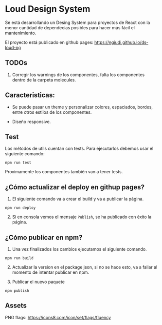# Loud Design System
Se está desarrollando un Desing System para proyectos de React con la menor cantidad de dependecias posibles para hacer más fácil el mantenimiento.

El proyecto está publicado en github pages: https://ngiudi.github.io/ds-loud-ng

## TODOs

1. Corregir los warnings de los componentes, falta los componentes dentro de la carpeta molecules.

## Caracteristicas:
* Se puede pasar un theme y personalizar colores, espaciados, bordes, entre otros estilos de los componentes.

* Diseño responsive.

## Test
Los métodos de utils cuentan con tests. Para ejecutarlos debemos usar el siguiente comando:

```
npm run test
```

Proximamente los componentes también van a tener tests.

## ¿Cómo actualizar el deploy en githup pages?

1. El siguiente comando va a crear el build y va a publicar la página.
```
npm run deploy
```
2. Si en consola vemos el mensaje `Publish`, se ha publicado con éxito la página.

## ¿Cómo publicar en npm?

1. Una vez finalizados los cambios ejecutamos el siguiente comando.
```
npm run build
```

2. Actualizar la version en el package json, si no se hace esto, va a fallar al momento de intentar publicar en npm.

3. Publicar el nuevo paquete
```
npm publish
```

## Assets
PNG flags: https://icons8.com/icon/set/flags/fluency
